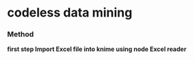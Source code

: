 # codeless data mining
### Method
**first step Import Excel file into knime using node Excel reader**




